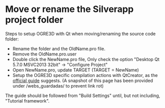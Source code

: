 # Move or rename the Silverapp project folder

Steps to setup OGRE3D with Qt when moving/renaming the source code folder:

- Rename the folder and the OldName.pro file.
- Remove the OldName.pro.user
- Double click the NewName.pro file,
Only check the option "Desktop Qt 5.7.0 MSVC2013 32bit" -> "Configure Project"
- Open NewName.pro, update TARGET (TARGET = NewName)
- Setup the OGRE3D specific compilation actions with QtCreator, as the [official guide](http://www.ogre3d.org/tikiwiki/tiki-index.php?page=Setting+Up+An+Application+-+QtCreator) suggests. (A snapshot of this page has been provided under /webs_guardadas/ to prevent link rot)

The guide should be followed from "Build Settings" until, but not including, "Tutorial framework".

